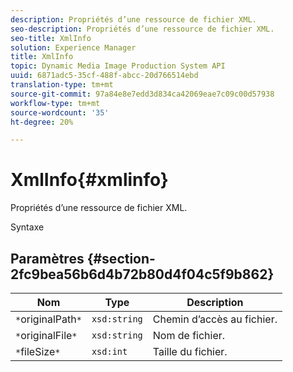 ```yaml
---
description: Propriétés d’une ressource de fichier XML.
seo-description: Propriétés d’une ressource de fichier XML.
seo-title: XmlInfo
solution: Experience Manager
title: XmlInfo
topic: Dynamic Media Image Production System API
uuid: 6871adc5-35cf-488f-abcc-20d766514ebd
translation-type: tm+mt
source-git-commit: 97a84e8e7edd3d834ca42069eae7c09c00d57938
workflow-type: tm+mt
source-wordcount: '35'
ht-degree: 20%

---
```



# XmlInfo{#xmlinfo}

Propriétés d’une ressource de fichier XML.

Syntaxe

## Paramètres {#section-2fc9bea56b6d4b72b80d4f04c5f9b862}

| Nom | Type | Description |
|---|---|---|
| `*`originalPath`*` | `xsd:string` | Chemin d’accès au fichier. |
| `*`originalFile`*` | `xsd:string` | Nom de fichier. |
| `*`fileSize`*` | `xsd:int` | Taille du fichier. |

